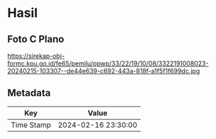 # Hasil

## Foto C Plano

https://sirekap-obj-formc.kpu.go.id/fe65/pemilu/ppwp/33/22/19/10/08/3322191008023-20240215-103307--de44e639-c692-443a-818f-a1f5f1f699dc.jpg


## Metadata

| Key        | Value               |
| ---------- | ------------------- |
| Time Stamp | 2024-02-16 23:30:00 |



